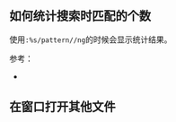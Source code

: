 
## 如何统计搜索时匹配的个数

使用`:%s/pattern//ng`的时候会显示统计结果。

参考：

- [](https://vi.stackexchange.com/questions/93/is-there-a-way-to-count-the-number-of-occurrences-of-a-word-in-a-file)

## 在窗口打开其他文件
